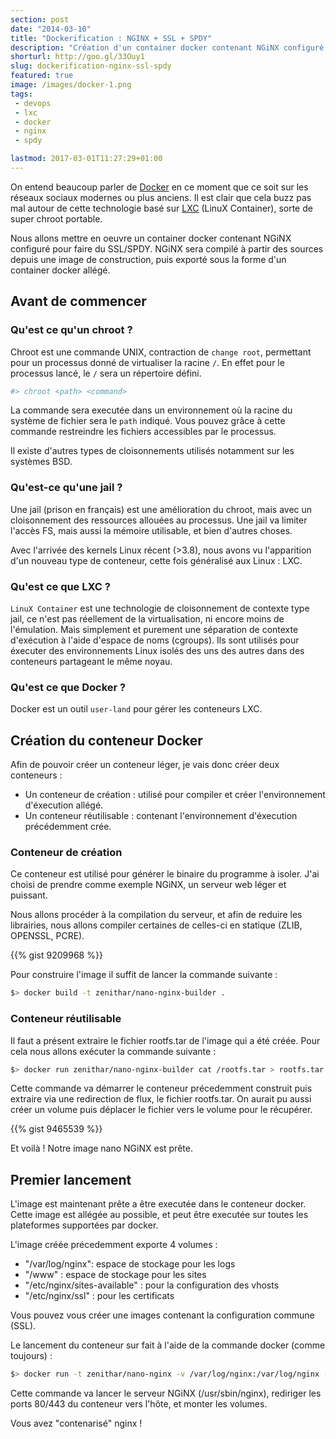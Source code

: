 ```yaml
---
section: post
date: "2014-03-10"
title: "Dockerification : NGINX + SSL + SPDY"
description: "Création d'un container docker contenant NGiNX configuré pour du SSL / SPDY."
shorturl: http://goo.gl/33Ouy1
slug: dockerification-nginx-ssl-spdy
featured: true
image: /images/docker-1.png
tags:
 - devops
 - lxc
 - docker
 - nginx
 - spdy

lastmod: 2017-03-01T11:27:29+01:00
---
```


On entend beaucoup parler de [Docker](https://www.docker.io/) en ce moment que ce soit sur les réseaux sociaux modernes ou plus anciens. Il est clair que cela buzz pas mal autour de cette technologie basé sur [LXC](http://linuxcontainers.org/) (LinuX Container), sorte de super chroot portable.

Nous allons mettre en oeuvre un container docker contenant NGiNX configuré pour faire du SSL/SPDY. NGiNX sera compilé à partir des sources depuis une image de construction, puis exporté sous la forme d'un container docker allégé.

## Avant de commencer

### Qu'est ce qu'un chroot ?

Chroot est une commande UNIX, contraction de `change root`, permettant pour un processus donné de virtualiser la racine `/`. En effet pour le processus lancé, le `/` sera un répertoire défini.

```bash
#> chroot <path> <command>
```

La commande sera executée dans un environnement où la racine du système de fichier sera le `path` indiqué. Vous pouvez grâce à cette commande restreindre les fichiers accessibles par le processus.

Il existe d'autres types de cloisonnements utilisés notamment sur les systèmes BSD.

### Qu'est-ce qu'une jail ?

Une jail (prison en français) est une amélioration du chroot, mais avec un cloisonnement des ressources allouées au processus. Une jail va limiter l'accès FS, mais aussi la mémoire utilisable, et bien d'autres choses.

Avec l'arrivée des kernels Linux récent (>3.8), nous avons vu l'apparition d'un nouveau type de conteneur, cette fois généralisé aux Linux : LXC.

### Qu'est ce que LXC ?

`LinuX Container` est une technologie de cloisonnement de contexte type jail, ce n'est pas réellement de la virtualisation, ni encore moins de l'émulation. Mais simplement et purement une séparation de contexte d'exécution à l'aide d'espace de noms (cgroups). Ils sont utilisés pour éxecuter des environnements Linux isolés des uns des autres dans des conteneurs partageant le même noyau.

### Qu'est ce que Docker ?

Docker est un outil `user-land` pour gérer les conteneurs LXC.

## Création du conteneur Docker

Afin de pouvoir créer un conteneur léger, je vais donc créer deux conteneurs :

  * Un conteneur de création : utilisé pour compiler et créer l'environnement d'éxecution allégé.
  * Un conteneur réutilisable : contenant l'environnement d'éxecution précédemment crée.

### Conteneur de création

Ce conteneur est utilisé pour générer le binaire du programme à isoler. J'ai choisi de prendre comme exemple NGiNX, un serveur web léger et puissant.

Nous allons procéder à la compilation du serveur, et afin de reduire les librairies, nous allons compiler certaines de celles-ci en statique (ZLIB, OPENSSL, PCRE).

{{% gist 9209968 %}}

Pour construire l'image il suffit de lancer la commande suivante :

``` sh
$> docker build -t zenithar/nano-nginx-builder .
```

### Conteneur réutilisable

Il faut a présent extraire le fichier rootfs.tar de l'image qui a été créée. Pour cela nous allons exécuter la commande suivante :

``` sh
$> docker run zenithar/nano-nginx-builder cat /rootfs.tar > rootfs.tar
```

Cette commande va démarrer le conteneur précedemment construit puis extraire via une redirection de flux, le fichier rootfs.tar. On aurait pu aussi créer un volume puis déplacer le fichier vers le volume pour le récupérer.

{{% gist 9465539 %}}

Et voilà ! Notre image nano NGiNX est prête.

## Premier lancement

L'image est maintenant prête a être executée dans le conteneur docker. Cette image est allégée au possible, et peut être executée sur toutes les plateformes supportées par docker.

L'image créée précedemment exporte 4 volumes :

  * "/var/log/nginx": espace de stockage pour les logs
  * "/www" : espace de stockage pour les sites
  * "/etc/nginx/sites-available" : pour la configuration des vhosts
  * "/etc/nginx/ssl" : pour les certificats

Vous pouvez vous créer une images contenant la configuration commune (SSL).

Le lancement du conteneur sur fait à l'aide de la commande docker (comme toujours) :

``` sh
$> docker run -t zenithar/nano-nginx -v /var/log/nginx:/var/log/nginx -v /srv/www:/www -v /srv/vhosts:/etc/nginx/sites-available -v /srv/ssl:/etc/nginx/ssl -p 80:80 -p 443:443
```

Cette commande va lancer le serveur NGiNX (/usr/sbin/nginx), rediriger les ports 80/443 du conteneur vers l'hôte, et monter les volumes.

Vous avez "contenarisé" nginx !
